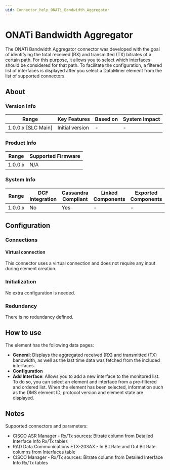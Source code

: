 ```yaml
---
uid: Connector_help_ONATi_Bandwidth_Aggregator
---
```


# ONATi Bandwidth Aggregator

The ONATi Bandwidth Aggregator connector was developed with the goal of identifying the total received (RX) and transmitted (TX) bitrates of a certain path. For this purpose, it allows you to select which interfaces should be considered for that path. To facilitate the configuration, a filtered list of interfaces is displayed after you select a DataMiner element from the list of supported connectors.

## About

### Version Info

| Range                | Key Features     | Based on     | System Impact     |
|----------------------|------------------|--------------|-------------------|
| 1.0.0.x \[SLC Main\] | Initial version  | \-           | \-                |

### Product Info

| Range     | Supported Firmware     |
|-----------|------------------------|
| 1.0.0.x   | N/A                    |

### System Info

| Range     | DCF Integration     | Cassandra Compliant     | Linked Components     | Exported Components     |
|-----------|---------------------|-------------------------|-----------------------|-------------------------|
| 1.0.0.x   | No                  | Yes                     | \-                    | \-                      |

## Configuration

### Connections

#### Virtual connection

This connector uses a virtual connection and does not require any input during element creation.

### Initialization

No extra configuration is needed.

### Redundancy

There is no redundancy defined.

## How to use

The element has the following data pages:

- **General**: Displays the aggregated received (RX) and transmitted (TX) bandwidth, as well as the last time data was fetched from the included interfaces.
- **Configuration**
- **Add Interface**: Allows you to add a new interface to the monitored list. To do so, you can select an element and interface from a pre-filtered and ordered list. When the element has been selected, information such as the DMS element ID, protocol version and element state are displayed.

## Notes

Supported connectors and parameters:

- CISCO ASR Manager - Rx/Tx sources: Bitrate column from Detailed Interface Info Rx/Tx tables
- RAD Data Communications ETX-203AX - In Bit Rate and Out Bit Rate columns from Interfaces table
- CISCO Manager - Rx/Tx sources: Bitrate column from Detailed Interface Info Rx/Tx tables

